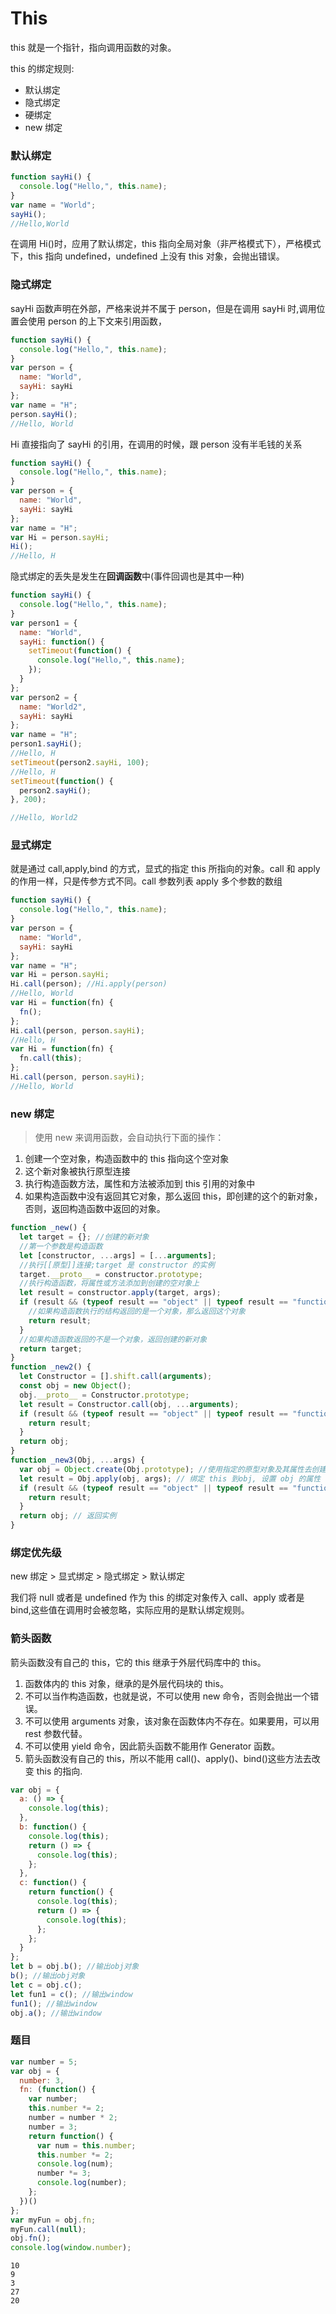 # This

this 就是一个指针，指向调用函数的对象。

this 的绑定规则:

- 默认绑定
- 隐式绑定
- 硬绑定
- new 绑定

### 默认绑定

```javascript
function sayHi() {
  console.log("Hello,", this.name);
}
var name = "World";
sayHi();
//Hello,World
```

在调用 Hi()时，应用了默认绑定，this 指向全局对象（非严格模式下），严格模式下，this 指向 undefined，undefined 上没有 this 对象，会抛出错误。

### 隐式绑定

sayHi 函数声明在外部，严格来说并不属于 person，但是在调用 sayHi 时,调用位置会使用 person 的上下文来引用函数，

```javascript
function sayHi() {
  console.log("Hello,", this.name);
}
var person = {
  name: "World",
  sayHi: sayHi
};
var name = "H";
person.sayHi();
//Hello, World
```

Hi 直接指向了 sayHi 的引用，在调用的时候，跟 person 没有半毛钱的关系

```javascript
function sayHi() {
  console.log("Hello,", this.name);
}
var person = {
  name: "World",
  sayHi: sayHi
};
var name = "H";
var Hi = person.sayHi;
Hi();
//Hello, H
```

隐式绑定的丢失是发生在**回调函数**中(事件回调也是其中一种)

```javascript
function sayHi() {
  console.log("Hello,", this.name);
}
var person1 = {
  name: "World",
  sayHi: function() {
    setTimeout(function() {
      console.log("Hello,", this.name);
    });
  }
};
var person2 = {
  name: "World2",
  sayHi: sayHi
};
var name = "H";
person1.sayHi();
//Hello, H
setTimeout(person2.sayHi, 100);
//Hello, H
setTimeout(function() {
  person2.sayHi();
}, 200);

//Hello, World2
```

### 显式绑定

就是通过 call,apply,bind 的方式，显式的指定 this 所指向的对象。call 和 apply 的作用一样，只是传参方式不同。call 参数列表 apply 多个参数的数组

```javascript
function sayHi() {
  console.log("Hello,", this.name);
}
var person = {
  name: "World",
  sayHi: sayHi
};
var name = "H";
var Hi = person.sayHi;
Hi.call(person); //Hi.apply(person)
//Hello, World
var Hi = function(fn) {
  fn();
};
Hi.call(person, person.sayHi);
//Hello, H
var Hi = function(fn) {
  fn.call(this);
};
Hi.call(person, person.sayHi);
//Hello, World
```

### new 绑定

> 使用 new 来调用函数，会自动执行下面的操作：

1. 创建一个空对象，构造函数中的 this 指向这个空对象
2. 这个新对象被执行原型连接
3. 执行构造函数方法，属性和方法被添加到 this 引用的对象中
4. 如果构造函数中没有返回其它对象，那么返回 this，即创建的这个的新对象，否则，返回构造函数中返回的对象。

```javascript
function _new() {
  let target = {}; //创建的新对象
  //第一个参数是构造函数
  let [constructor, ...args] = [...arguments];
  //执行[[原型]]连接;target 是 constructor 的实例
  target.__proto__ = constructor.prototype;
  //执行构造函数，将属性或方法添加到创建的空对象上
  let result = constructor.apply(target, args);
  if (result && (typeof result == "object" || typeof result == "function")) {
    //如果构造函数执行的结构返回的是一个对象，那么返回这个对象
    return result;
  }
  //如果构造函数返回的不是一个对象，返回创建的新对象
  return target;
}
function _new2() {
  let Constructor = [].shift.call(arguments);
  const obj = new Object();
  obj.__proto__ = Constructor.prototype;
  let result = Constructor.call(obj, ...arguments);
  if (result && (typeof result == "object" || typeof result == "function")) {
    return result;
  }
  return obj;
}
function _new3(Obj, ...args) {
  var obj = Object.create(Obj.prototype); //使用指定的原型对象及其属性去创建一个新的对象
  let result = Obj.apply(obj, args); // 绑定 this 到obj, 设置 obj 的属性
  if (result && (typeof result == "object" || typeof result == "function")) {
    return result;
  }
  return obj; // 返回实例
}
```

### 绑定优先级

new 绑定 > 显式绑定 > 隐式绑定 > 默认绑定

我们将 null 或者是 undefined 作为 this 的绑定对象传入 call、apply 或者是 bind,这些值在调用时会被忽略，实际应用的是默认绑定规则。

### 箭头函数

箭头函数没有自己的 this，它的 this 继承于外层代码库中的 this。

1. 函数体内的 this 对象，继承的是外层代码块的 this。
2. 不可以当作构造函数，也就是说，不可以使用 new 命令，否则会抛出一个错误。
3. 不可以使用 arguments 对象，该对象在函数体内不存在。如果要用，可以用 rest 参数代替。
4. 不可以使用 yield 命令，因此箭头函数不能用作 Generator 函数。
5. 箭头函数没有自己的 this，所以不能用 call()、apply()、bind()这些方法去改变 this 的指向.

```javascript
var obj = {
  a: () => {
    console.log(this);
  },
  b: function() {
    console.log(this);
    return () => {
      console.log(this);
    };
  },
  c: function() {
    return function() {
      console.log(this);
      return () => {
        console.log(this);
      };
    };
  }
};
let b = obj.b(); //输出obj对象
b(); //输出obj对象
let c = obj.c();
let fun1 = c(); //输出window
fun1(); //输出window
obj.a(); //输出window
```

### 题目

```javascript
var number = 5;
var obj = {
  number: 3,
  fn: (function() {
    var number;
    this.number *= 2;
    number = number * 2;
    number = 3;
    return function() {
      var num = this.number;
      this.number *= 2;
      console.log(num);
      number *= 3;
      console.log(number);
    };
  })()
};
var myFun = obj.fn;
myFun.call(null);
obj.fn();
console.log(window.number);
```

```
10
9
3
27
20

```
